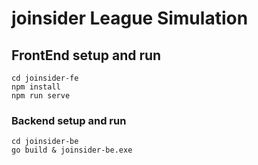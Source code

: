 # joinsider League Simulation

## FrontEnd setup and run
```
cd joinsider-fe
npm install
npm run serve
```

### Backend setup and run
```
cd joinsider-be
go build & joinsider-be.exe
```
